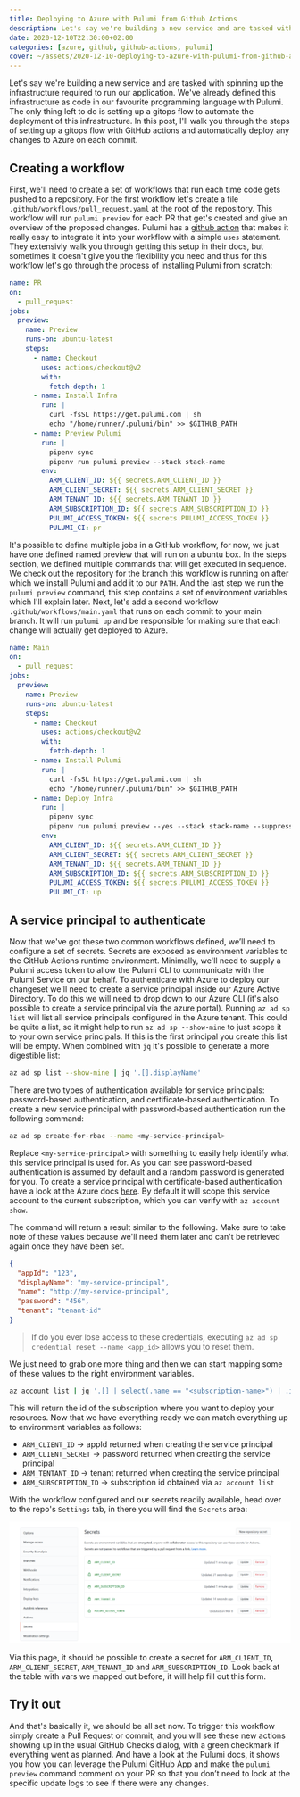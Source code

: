 ```yaml
---
title: Deploying to Azure with Pulumi from Github Actions
description: Let's say we're building a new service and are tasked with spinning up the infrastructure required for it to run. It's already defined in code but how do I automate the deployment?
date: 2020-12-10T22:30:00+02:00
categories: [azure, github, github-actions, pulumi]
cover: ~/assets/2020-12-10-deploying-to-azure-with-pulumi-from-github-actions/cover.jpg
---
```


Let's say we're building a new service and are tasked with spinning up the infrastructure required to run our application. We've already defined this infrastructure as code in our favourite programming language with Pulumi. The only thing left to do is setting up a gitops flow to automate the deployment of this infrastructure. In this post, I'll walk you through the steps of setting up a gitops flow with GitHub actions and automatically deploy any changes to Azure on each commit.

## Creating a workflow

First, we'll need to create a set of workflows that run each time code gets pushed to a repository. For the first workflow let's create a file `.github/workflows/pull_request.yaml` at the root of the repository. This workflow will run `pulumi preview` for each PR that get's created and give an overview of the proposed changes. Pulumi has a [github action](https://github.com/pulumi/actions) that makes it really easy to integrate it into your workflow with a simple `uses` statement. They extensivly walk you through getting this setup in their docs, but sometimes it doesn't give you the flexibility you need and thus for this workflow let's go through the process of installing Pulumi from scratch:

```yaml
name: PR
on:
  - pull_request
jobs:
  preview:
    name: Preview
    runs-on: ubuntu-latest
    steps:
      - name: Checkout
        uses: actions/checkout@v2
        with:
          fetch-depth: 1
      - name: Install Infra
        run: |
          curl -fsSL https://get.pulumi.com | sh
          echo "/home/runner/.pulumi/bin" >> $GITHUB_PATH
      - name: Preview Pulumi
        run: |
          pipenv sync
          pipenv run pulumi preview --stack stack-name
        env:
          ARM_CLIENT_ID: ${{ secrets.ARM_CLIENT_ID }}
          ARM_CLIENT_SECRET: ${{ secrets.ARM_CLIENT_SECRET }}
          ARM_TENANT_ID: ${{ secrets.ARM_TENANT_ID }}
          ARM_SUBSCRIPTION_ID: ${{ secrets.ARM_SUBSCRIPTION_ID }}
          PULUMI_ACCESS_TOKEN: ${{ secrets.PULUMI_ACCESS_TOKEN }}
          PULUMI_CI: pr
```

It's possible to define multiple jobs in a GitHub workflow, for now, we just have one defined named preview that will run on a ubuntu box. In the steps section, we defined multiple commands that will get executed in sequence. We check out the repository for the branch this workflow is running on after which we install Pulumi and add it to our `PATH`. And the last step we run the `pulumi preview` command, this step contains a set of environment variables which I'll explain later. Next, let's add a second workflow `.github/workflows/main.yaml` that runs on each commit to your main branch. It will run `pulumi up` and be responsible for making sure that each change will actually get deployed to Azure.

```yaml
name: Main
on:
  - pull_request
jobs:
  preview:
    name: Preview
    runs-on: ubuntu-latest
    steps:
      - name: Checkout
        uses: actions/checkout@v2
        with:
          fetch-depth: 1
      - name: Install Pulumi
        run: |
          curl -fsSL https://get.pulumi.com | sh
          echo "/home/runner/.pulumi/bin" >> $GITHUB_PATH
      - name: Deploy Infra
        run: |
          pipenv sync
          pipenv run pulumi preview --yes --stack stack-name --suppress-outputs
        env:
          ARM_CLIENT_ID: ${{ secrets.ARM_CLIENT_ID }}
          ARM_CLIENT_SECRET: ${{ secrets.ARM_CLIENT_SECRET }}
          ARM_TENANT_ID: ${{ secrets.ARM_TENANT_ID }}
          ARM_SUBSCRIPTION_ID: ${{ secrets.ARM_SUBSCRIPTION_ID }}
          PULUMI_ACCESS_TOKEN: ${{ secrets.PULUMI_ACCESS_TOKEN }}
          PULUMI_CI: up
```

## A service principal to authenticate

Now that we've got these two common workflows defined, we’ll need to configure a set of secrets. Secrets are exposed as environment variables to the GitHub Actions runtime environment. Minimally, we'll need to supply a Pulumi access token to allow the Pulumi CLI to communicate with the Pulumi Service on our behalf. To authenticate with Azure to deploy our changeset we'll need to create a service principal inside our Azure Active Directory. To do this we will need to drop down to our Azure CLI (it's also possible to create a service principal via the azure portal). Running `az ad sp list` will list all service principals configured in the Azure tenant. This could be quite a list, so it might help to run `az ad sp --show-mine` to just scope it to your own service principals. If this is the first principal you create this list will be empty. When combined with `jq` it's possible to generate a more digestible list:

```sh
az ad sp list --show-mine | jq '.[].displayName'
```

There are two types of authentication available for service principals: password-based authentication, and certificate-based authentication. To create a new service principal with password-based authentication run the following command:

```sh
az ad sp create-for-rbac --name <my-service-principal>
```

Replace `<my-service-principal>` with something to easily help identify what this service principal is used for. As you can see password-based authentication is assumed by default and a random password is generated for you. To create a service principal with certificate-based authentication have a look at the Azure docs [here](https://docs.microsoft.com/en-us/cli/azure/create-an-azure-service-principal-azure-cli?view=azure-cli-latest#certificate-based-authentication). By default it will scope this service account to the current subscription, which you can verify with `az account show`.

The command will return a result similar to the following. Make sure to take note of these values because we'll need them later and can't be retrieved again once they have been set.

```json
{
  "appId": "123",
  "displayName": "my-service-principal",
  "name": "http://my-service-principal",
  "password": "456",
  "tenant": "tenant-id"
}
```

> If do you ever lose access to these credentials, executing `az ad sp credential reset --name <app_id>` allows you to reset them.

We just need to grab one more thing and then we can start mapping some of these values to the right environment variables.

```sh
az account list | jq '.[] | select(.name == "<subscription-name>") | .id'
```

This will return the id of the subscription where you want to deploy your resources. Now that we have everything ready we can match everything up to environment variables as follows:

- `ARM_CLIENT_ID` → appId returned when creating the service principal
- `ARM_CLIENT_SECRET` → password returned when creating the service principal
- `ARM_TENTANT_ID` → tenant returned when creating the service principal
- `ARM_SUBSCRIPTION_ID` → subscription id obtained via `az account list`

With the workflow configured and our secrets readily available, head over to the repo's `Settings` tab, in there you will find the `Secrets` area:

![Github secrets config](../../../assets/2020-12-10-deploying-to-azure-with-pulumi-from-github-actions/github-secrets.png)

Via this page, it should be possible to create a secret for `ARM_CLIENT_ID`, `ARM_CLIENT_SECRET`, `ARM_TENANT_ID` and `ARM_SUBSCRIPTION_ID`. Look back at the table with vars we mapped out before, it will help fill out this form.

## Try it out

And that's basically it, we should be all set now. To trigger this workflow simply create a Pull Request or commit, and you will see these new actions showing up in the usual GitHub Checks dialog, with a green checkmark if everything went as planned. And have a look at the Pulumi docs, it shows you how you can leverage the Pulumi GitHub App and make the `pulumi preview` command comment on your PR so that you don’t need to look at the specific update logs to see if there were any changes.
